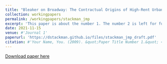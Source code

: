 ```yaml
---
title: "Bleaker on Broadway: The Contractual Origins of High-Rent Urban Blight"
collection: workingpapers
permalink: /workingpapers/stackman_jmp
excerpt: 'This paper is about the number 1. The number 2 is left for future work.'
date: 2021-11-15
venue: #'Journal 1'
paperurl: 'https://dstackman.github.io/files/stackman_jmp_draft.pdf'
citation: #'Your Name, You. (2009). &quot;Paper Title Number 1.&quot; <i>Journal 1</i>. 1(1).'
---
```



[Download paper here](https://dstackman.github.io/files/stackman_jmp_draft.pdf)

